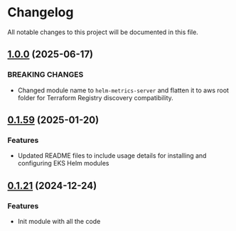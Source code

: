 # Changelog

All notable changes to this project will be documented in this file.
## [1.0.0]() (2025-06-17)

### BREAKING CHANGES

* Changed module name to `helm-metrics-server` and flatten it to aws root folder for Terraform Registry discovery compatibility.

## [0.1.59]() (2025-01-20)

### Features

* Updated README files to include usage details for installing and configuring EKS Helm modules

## [0.1.21]() (2024-12-24)

### Features

* Init module with all the code
